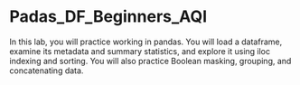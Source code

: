 # Padas_DF_Beginners_AQI

In this lab, you will practice working in pandas. You will load a dataframe, examine its metadata and summary statistics, and explore it using iloc indexing and sorting. You will also practice Boolean masking, grouping, and concatenating data.
